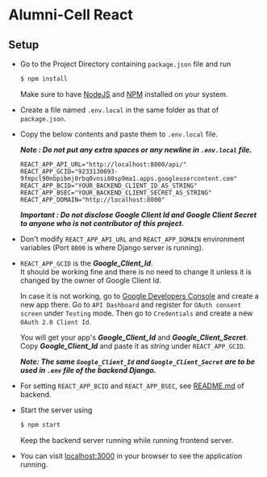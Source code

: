 # Alumni-Cell React

## Setup

-   Go to the Project Directory containing `package.json` file and run

    ```sh
    $ npm install
    ```

    Make sure to have [NodeJS](http://nodejs.org/ "NodeJS") and [NPM](https://npmjs.org/ "NPM") installed on your system.

-   Create a file named `.env.local` in the same folder as that of `package.json`.

-   Copy the below contents and paste them to `.env.local` file.

    **_Note : Do not put any extra spaces or any newline in `.env.local` file._**

    ```
    REACT_APP_API_URL="http://localhost:8000/api/"
    REACT_APP_GCID="9233130693-9fmpcl90nbpibmj0rbq0vnsi80sp9ma1.apps.googleusercontent.com"
    REACT_APP_BCID="YOUR_BACKEND_CLIENT_ID_AS_STRING"
    REACT_APP_BSEC="YOUR_BACKEND_CLIENT_SECRET_AS_STRING"
    REACT_APP_DOMAIN="http://localhost:8000"
    ```

    **_Important : Do not disclose Google Client Id and Google Client Secret to anyone who is not contributor of this project._**

-   Don't modify `REACT_APP_API_URL` and `REACT_APP_DOMAIN` environment variables (Port `8000` is where Django server is running).

-   `REACT_APP_GCID` is the **_Google_Client_Id_**.\
    It should be working fine and there is no need to change it unless it is changed by the owner of Google Client Id.

    In case it is not working, go to [Google Developers Console](https://console.cloud.google.com/home/dashboard) and create a new app there. Go to `API Dashboard` and register for `OAuth consent screen` under `Testing` mode. Then go to `Credentials` and create a new `OAuth 2.0 Client Id`.

    You will get your app's **_Google_Client_Id_** and **_Google_Client_Secret_**.\
    Copy **_Google_Client_Id_** and paste it as _string_ under `REACT_APP_GCID`.

    **_Note: The same `Google_Client_Id` and `Google_Client_Secret` are to be used in `.env` file of the backend Django._**

-   For setting `REACT_APP_BCID` and `REACT_APP_BSEC`, see [README.md](https://github.com/Smile040501/alumnisite/blob/master/README.md) of backend.

-   Start the server using

    ```sh
    $ npm start
    ```

    Keep the backend server running while running frontend server.

-   You can visit [localhost:3000](http://localhost:3000/) in your browser to see the application running.
